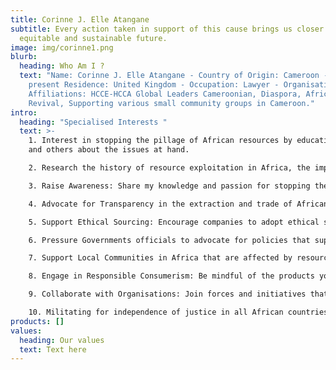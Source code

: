 ```yaml
---
title: Corinne J. Elle Atangane
subtitle: Every action taken in support of this cause brings us closer to a more
  equitable and sustainable future.
image: img/corinne1.png
blurb:
  heading: Who Am I ?
  text: "Name: Corinne J. Elle Atangane - Country of Origin: Cameroon - Country of
    present Residence: United Kingdom - Occupation: Lawyer - Organisational
    Affiliations: HCCE-HCCA Global Leaders Cameroonian, Diaspora, African
    Revival, Supporting various small community groups in Cameroon."
intro:
  heading: "Specialised Interests "
  text: >-
    1. Interest in stopping the pillage of African resources by educating myself
    and others about the issues at hand.

    2. ⁠Research the history of resource exploitation in Africa, the impact it has on local communities, and the role of multinational corporations and governments in this exploitation.

    3. ⁠Raise Awareness: Share my knowledge and passion for stopping the exploitation of African resources with others. Use social media, organize events, or participate in discussions to raise awareness about the issue. Encourage others to educate themselves and join the cause.

    4. ⁠Advocate for Transparency in the extraction and trade of African resources. This can include advocating for stricter regulations, monitoring mechanisms, and greater accountability for companies and governments involved in resource extraction.

    5. ⁠Support Ethical Sourcing: Encourage companies to adopt ethical sourcing practices for African resources. This includes supporting companies that prioritise fair labor, environmental sustainability, and community development.

    6. ⁠Pressure Governments officials to advocate for policies that support the protection of African resources. This could include pushing for legislation that holds companies accountable for their actions, or supporting international efforts to address resource exploitation in Africa.

    7. ⁠Support Local Communities in Africa that are affected by resource exploitation. This could involve supporting organisations that work directly with these communities and their well-being on a global scale.

    8. ⁠Engage in Responsible Consumerism: Be mindful of the products you purchase and their ties to African resources. Look for products that are certified as ethically sourced and support sustainable practices.

    9. ⁠Collaborate with Organisations: Join forces and initiatives that are working to stop the pillage of African resources.

    10. ⁠Militating for independence of justice in all African countries.
products: []
values:
  heading: Our values
  text: Text here
---
```

